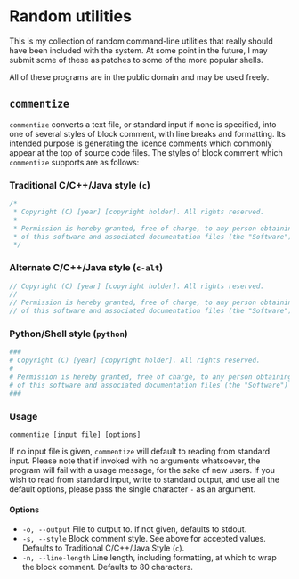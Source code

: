 # Random utilities

This is my collection of random command-line utilities that really should have
been included with the system. At some point in the future, I may submit some
of these as patches to some of the more popular shells.

All of these programs are in the public domain and may be used freely.

## `commentize`

`commentize` converts a text file, or standard input if none is specified,
into one of several styles of block comment, with line breaks and formatting.
Its intended purpose is generating the licence comments which commonly appear
at the top of source code files. The styles of block comment which `commentize`
supports are as follows:

### Traditional C/C++/Java style (`c`)
```c
/*
 * Copyright (C) [year] [copyright holder]. All rights reserved.
 *
 * Permission is hereby granted, free of charge, to any person obtaining a copy
 * of this software and associated documentation files (the "Software") ...
 */
```

### Alternate C/C++/Java style (`c-alt`)
```c
// Copyright (C) [year] [copyright holder]. All rights reserved.
//
// Permission is hereby granted, free of charge, to any person obtaining a copy
// of this software and associated documentation files (the "Software") ...
```

### Python/Shell style (`python`)
```python
###
# Copyright (C) [year] [copyright holder]. All rights reserved.
#
# Permission is hereby granted, free of charge, to any person obtaining a copy
# of this software and associated documentation files (the "Software") ...
###
```

### Usage

`commentize [input file] [options]`

If no input file is given, `commentize` will default to reading from standard
input. Please note that if invoked with no arguments whatsoever, the program
will fail with a usage message, for the sake of new users. If you wish to read
from standard input, write to standard output, and use all the default options,
please pass the single character `-` as an argument.

#### Options
  * `-o, --output` File to output to. If not given, defaults to stdout.
  * `-s, --style` Block comment style. See above for accepted values. Defaults
    to Traditional C/C++/Java Style (`c`).
  * `-n, --line-length` Line length, including formatting, at which to wrap
    the block comment. Defaults to 80 characters.
